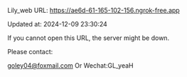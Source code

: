 Lily_web URL: https://ae6d-61-165-102-156.ngrok-free.app

Updated at: 2024-12-09 23:30:24

If you cannot open this URL, the server might be down.

Please contact: 

goley04@foxmail.com Or Wechat:GL_yeaH